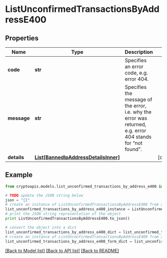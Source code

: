 # ListUnconfirmedTransactionsByAddressE400


## Properties
Name | Type | Description | Notes
------------ | ------------- | ------------- | -------------
**code** | **str** | Specifies an error code, e.g. error 404. | 
**message** | **str** | Specifies the message of the error, i.e. why the error was returned, e.g. error 404 stands for “not found”. | 
**details** | [**List[BannedIpAddressDetailsInner]**](BannedIpAddressDetailsInner.md) |  | [optional] 

## Example

```python
from cryptoapis.models.list_unconfirmed_transactions_by_address_e400 import ListUnconfirmedTransactionsByAddressE400

# TODO update the JSON string below
json = "{}"
# create an instance of ListUnconfirmedTransactionsByAddressE400 from a JSON string
list_unconfirmed_transactions_by_address_e400_instance = ListUnconfirmedTransactionsByAddressE400.from_json(json)
# print the JSON string representation of the object
print ListUnconfirmedTransactionsByAddressE400.to_json()

# convert the object into a dict
list_unconfirmed_transactions_by_address_e400_dict = list_unconfirmed_transactions_by_address_e400_instance.to_dict()
# create an instance of ListUnconfirmedTransactionsByAddressE400 from a dict
list_unconfirmed_transactions_by_address_e400_form_dict = list_unconfirmed_transactions_by_address_e400.from_dict(list_unconfirmed_transactions_by_address_e400_dict)
```
[[Back to Model list]](../README.md#documentation-for-models) [[Back to API list]](../README.md#documentation-for-api-endpoints) [[Back to README]](../README.md)


